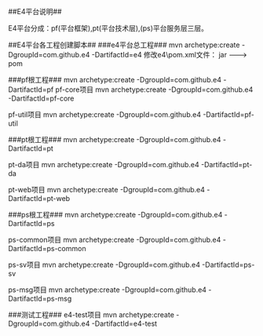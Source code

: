 ##E4平台说明##

E4平台分成：pf(平台框架),pt(平台技术层),(ps)平台服务层三层。

##E4平台各工程创建脚本##
###e4平台总工程###
mvn archetype:create -DgroupId=com.github.e4 -DartifactId=e4
修改e4\pom.xml文件：
<packaging>jar</packaging>
--->
<packaging>pom</packaging>

###pf根工程###
mvn archetype:create -DgroupId=com.github.e4 -DartifactId=pf
pf-core项目
mvn archetype:create -DgroupId=com.github.e4 -DartifactId=pf-core

pf-util项目
mvn archetype:create -DgroupId=com.github.e4 -DartifactId=pf-util

###pt根工程###
mvn archetype:create -DgroupId=com.github.e4 -DartifactId=pt

pt-da项目
mvn archetype:create -DgroupId=com.github.e4 -DartifactId=pt-da

pt-web项目
mvn archetype:create -DgroupId=com.github.e4 -DartifactId=pt-web

###ps根工程###
mvn archetype:create -DgroupId=com.github.e4 -DartifactId=ps

ps-common项目
mvn archetype:create -DgroupId=com.github.e4 -DartifactId=ps-common

ps-sv项目
mvn archetype:create -DgroupId=com.github.e4 -DartifactId=ps-sv

ps-msg项目
mvn archetype:create -DgroupId=com.github.e4 -DartifactId=ps-msg


###测试工程###
e4-test项目
mvn archetype:create -DgroupId=com.github.e4 -DartifactId=e4-test